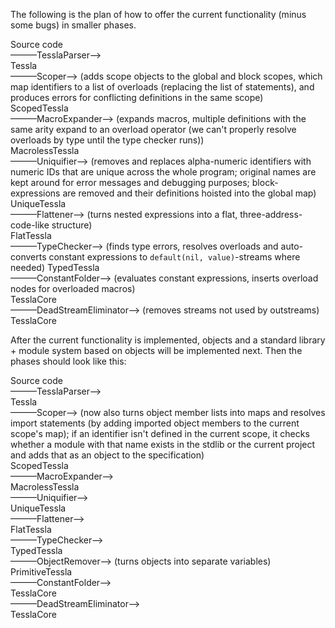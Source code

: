 The following is the plan of how to offer the current functionality (minus some bugs) in smaller phases.

Source code  
———TesslaParser—>  
Tessla  
———Scoper—> (adds scope objects to the global and block scopes, which map identifiers to a list of overloads (replacing the list of statements), and produces errors for conflicting definitions in the same scope)  
ScopedTessla  
———MacroExpander—> (expands macros, multiple definitions with the same arity expand to an overload operator (we can't properly resolve overloads by type until the type checker runs))  
MacrolessTessla  
———Uniquifier—> (removes and replaces alpha-numeric identifiers with numeric IDs that are unique across the whole program; original names are kept around for error messages and debugging purposes; block-expressions are removed and their definitions hoisted into the global map)  
UniqueTessla  
———Flattener—> (turns nested expressions into a flat, three-address-code-like structure)  
FlatTessla  
———TypeChecker—> (finds type errors, resolves overloads and auto-converts constant expressions to `default(nil, value)`-streams where needed)
TypedTessla  
———ConstantFolder—> (evaluates constant expressions, inserts overload nodes for overloaded macros)  
TesslaCore  
———DeadStreamEliminator—> (removes streams not used by outstreams)  
TesslaCore

After the current functionality is implemented, objects and a standard library + module system based on objects will be implemented next. Then the phases should look like this:

Source code  
———TesslaParser—>  
Tessla  
———Scoper—> (now also turns object member lists into maps and resolves import statements (by adding imported object members to the current scope's map); if an identifier isn't defined in the current scope, it checks whether a module with that name exists in the stdlib or the current project and adds that as an object to the specification)  
ScopedTessla  
———MacroExpander—>  
MacrolessTessla  
———Uniquifier—>  
UniqueTessla  
———Flattener—>  
FlatTessla  
———TypeChecker—>  
TypedTessla  
———ObjectRemover—> (turns objects into separate variables)  
PrimitiveTessla  
———ConstantFolder—>  
TesslaCore  
———DeadStreamEliminator—>  
TesslaCore

